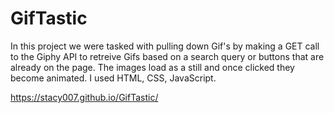 # GifTastic
In this project we were tasked with pulling down Gif's by making a GET call to the Giphy API to retreive Gifs based on a search query or buttons that are already on the page. The images load as a still and once clicked they become animated. I used HTML, CSS, JavaScript.

https://stacy007.github.io/GifTastic/
